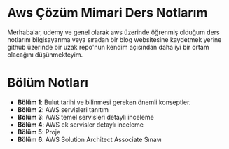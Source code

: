 # Aws Çözüm Mimari Ders Notlarım

Merhabalar, udemy ve genel olarak aws üzerinde öğrenmiş olduğum ders notlarını bilgisayarıma veya sıradan bir blog websitesine kaydetmek yerine github üzerinde bir uzak repo'nun kendim açısından daha iyi bir ortam olacağını düşünmekteyim.  

# Bölüm Notları 

 - **Bölüm 1**: Bulut tarihi ve bilinmesi gereken önemli  konseptler.
 - **Bölüm 2**: AWS servisleri tanıtım
 - **Bölüm 3**: AWS temel servisleri detaylı inceleme
 - **Bölüm 4**: AWS ek servisler detaylı inceleme
 - **Bölüm 5**: Proje
 - **Bölüm 6**: AWS Solution Architect Associate Sınavı



 


